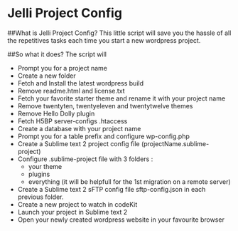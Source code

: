 Jelli Project Config
====================

##What is Jelli Project Config?
This little script will save you the hassle of all the repetitives tasks each time you start a new wordpress project.


##So what it does?
The script will
- Prompt you for a project name
- Create a new folder
- Fetch and Install the latest wordpress build
- Remove readme.html and license.txt
- Fetch your favorite starter theme and rename it with your project name
- Remove twentyten, twentyeleven and twentytwelve themes
- Remove Hello Dolly plugin
- Fetch H5BP server-configs .htaccess
- Create a database with your project name
- Prompt you for a table prefix and configure wp-config.php
- Create a Sublime text 2 project config file (projectName.sublime-project)
- Configure .sublime-project file with 3 folders : 
	- your theme
	- plugins
	- everything (it will be helpfull for the 1st migration on a remote server)
- Create a Sublime text 2 sFTP config file sftp-config.json in each previous folder.
- Create a new project to watch in codeKit 
- Launch your project in Sublime text 2
- Open your newly created wordpress website in your favourite browser




